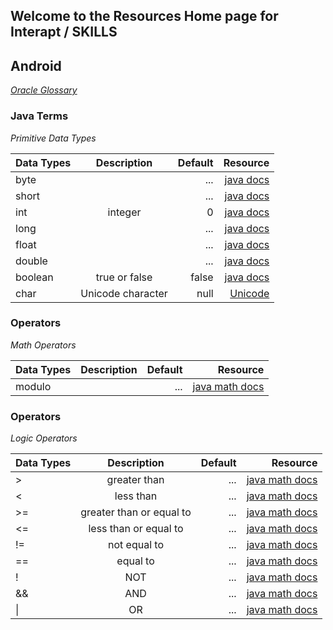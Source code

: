 


## Welcome to the Resources Home page for Interapt / SKILLS
## Android
_[Oracle Glossary](http://www.oracle.com/technetwork/java/glossary-135216.html)_
### Java Terms 
_Primitive Data Types_

| Data Types                  | Description         | Default    | Resource   |
| ---------------------       |:-------------------:| ----------:| ---------: |
| byte                        |    | ...       | [java docs](https://docs.oracle.com/javase/tutorial/java/nutsandbolts/datatypes.html)   |
| short                        |    | ...      | [java docs](https://docs.oracle.com/javase/tutorial/java/nutsandbolts/datatypes.html)   |
| int                         | integer             |    0       | [java docs](https://docs.oracle.com/javase/tutorial/java/nutsandbolts/datatypes.html)|
| long                        |    | ...      | [java docs](https://docs.oracle.com/javase/tutorial/java/nutsandbolts/datatypes.html)   |
| float                        |    | ...      | [java docs](https://docs.oracle.com/javase/tutorial/java/nutsandbolts/datatypes.html)   |
| double                        |    | ...      | [java docs](https://docs.oracle.com/javase/tutorial/java/nutsandbolts/datatypes.html)   |
| boolean                     | true or false       | false      | [java docs](https://docs.oracle.com/javase/tutorial/java/nutsandbolts/datatypes.html) |
| char                        | Unicode character   | null       | [Unicode](https://www.fileformat.info/info/unicode/char/0000/index.htm)|

### Operators
_Math Operators_

| Data Types                  | Description         | Default    | Resource   |
| ---------------------       |:-------------------:| ----------:| ---------: |
| modulo                      |                     | ...        | [java math docs](http://tutorials.jenkov.com/java/math-operators-and-math-class.html#remainder-modulo)|

### Operators
_Logic Operators_

| Data Types                  | Description         | Default    | Resource   |
| ---------------------       |:-------------------:| ----------:| ---------: |
| > | greater than | ... | [java math docs](http://tutorials.jenkov.com/java/math-operators-and-math-class.html#remainder-modulo)|
| < | less than | ... | [java math docs](http://tutorials.jenkov.com/java/math-operators-and-math-class.html#remainder-modulo)|
| >= | greater than or equal to | ... | [java math docs](http://tutorials.jenkov.com/java/math-operators-and-math-class.html#remainder-modulo)|
| <= | less than or equal to | ... | [java math docs](http://tutorials.jenkov.com/java/math-operators-and-math-class.html#remainder-modulo)|
| != | not equal to | ... | [java math docs](http://tutorials.jenkov.com/java/math-operators-and-math-class.html#remainder-modulo)|
| == | equal to | ... | [java math docs](http://tutorials.jenkov.com/java/math-operators-and-math-class.html#remainder-modulo)|
| ! | NOT | ... | [java math docs](http://tutorials.jenkov.com/java/math-operators-and-math-class.html#remainder-modulo)|
| && | AND | ... | [java math docs](http://tutorials.jenkov.com/java/math-operators-and-math-class.html#remainder-modulo)|
| &#124; | OR | ... | [java math docs](http://tutorials.jenkov.com/java/math-operators-and-math-class.html#remainder-modulo)|



